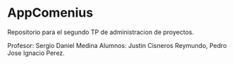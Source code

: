 # AppComenius
Repositorio para el segundo TP de administracion de proyectos.

Profesor: Sergio Daniel Medina
Alumnos: Justin Cisneros Reymundo, Pedro Jose Ignacio Perez.
